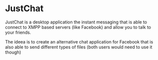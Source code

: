 JustChat
========

JustChat is a desktop application the instant messaging that is able to connect to XMPP based servers (like Facebook) and allow you to talk to your friends.

The ideea is to create an alternative chat application for Facebook that is also able to send different types of files (both users would need to use it though)
